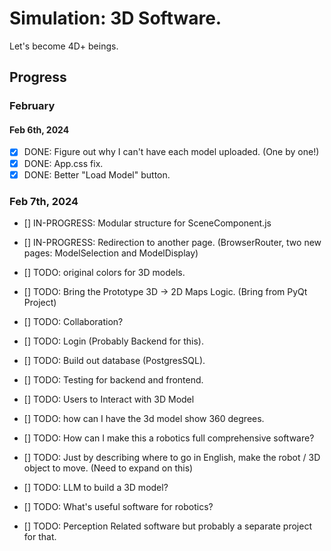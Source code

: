# Simulation: 3D Software.

Let's become 4D+ beings. 

## Progress

### February
#### Feb 6th, 2024 
- [x] DONE: Figure out why I can't have each model uploaded. (One by one!)
- [x] DONE: App.css fix. 
- [x] DONE: Better "Load Model" button.

### Feb 7th, 2024 
- [] IN-PROGRESS: Modular structure for SceneComponent.js 
- [] IN-PROGRESS: Redirection to another page. (BrowserRouter, two new pages: ModelSelection and ModelDisplay) 

- [] TODO: original colors for 3D models. 
- [] TODO: Bring the Prototype 3D -> 2D Maps Logic. (Bring from PyQt Project)
- [] TODO: Collaboration?
- [] TODO: Login (Probably Backend for this). 
- [] TODO: Build out database (PostgresSQL). 
- [] TODO: Testing for backend and frontend.
- [] TODO: Users to Interact with 3D Model
- [] TODO: how can I have the 3d model show 360 degrees. 
- [] TODO: How can I make this a robotics full comprehensive software?
- [] TODO: Just by describing where to go in English, make the robot / 3D object to move. (Need to expand on this)
- [] TODO: LLM to build a 3D model? 

- [] TODO: What's useful software for robotics?
- [] TODO: Perception Related software but probably a separate project for that. 

